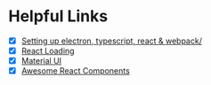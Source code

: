 # Helpful Links

- [X] [Setting up electron, typescript, react & webpack/](https://taraksharma.com/setting-up-electron-typescript-react-webpack/)
- [X] [React Loading](https://github.com/fakiolinho/react-loading)
- [X] [Material UI](https://material-ui.com/)
- [X] [Awesome React Components](https://github.com/brillout/awesome-react-components)
